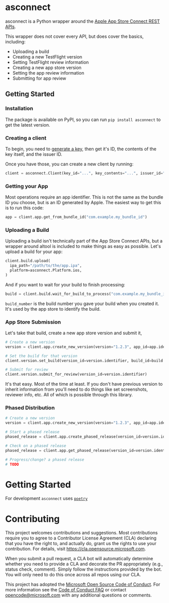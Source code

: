 # asconnect

asconnect is a Python wrapper around the [Apple App Store Connect REST APIs](https://developer.apple.com/documentation/appstoreconnectapi).

This wrapper does not cover every API, but does cover the basics, including:

* Uploading a build
* Creating a new TestFlight version
* Setting TestFlight review information
* Creating a new app store version
* Setting the app review information
* Submitting for app review

## Getting Started

### Installation

The package is available on PyPI, so you can run `pip install asconnect` to get the latest version.

### Creating a client

To begin, you need to [generate a key](https://developer.apple.com/documentation/appstoreconnectapi/creating_api_keys_for_app_store_connect_api), then get it's ID, the contents of the key itself, and the issuer ID.

Once you have those, you can create a new client by running:

```python
client = asconnect.Client(key_id="...", key_contents="...", issuer_id="...")
```

### Getting your App

Most operations require an app identifier. This is not the same as the bundle ID you choose, but is an ID generated by Apple. The easiest way to get this is to run this code:

```python
app = client.app.get_from_bundle_id("com.example.my_bundle_id")
```

### Uploading a Build

Uploading a build isn't technically part of the App Store Connect APIs, but a wrapper around altool is included to make things as easy as possible. Let's upload a build for your app:

```python
client.build.upload(
  ipa_path="/path/to/the/app.ipa",
  platform=asconnect.Platform.ios,
)
```

And if you want to wait for your build to finish processing:

```python
build = client.build.wait_for_build_to_process("com.example.my_bundle_id", build_number)
```

`build_number` is the build number you gave your build when you created it. It's used by the app store to identify the build.

### App Store Submission

Let's take that build, create a new app store version and submit it,

```python
# Create a new version
version = client.app.create_new_version(version="1.2.3", app_id=app.identifier)

# Set the build for that version
client.version.set_build(version_id=version.identifier, build_id=build.identifier)

# Submit for review
client.version.submit_for_review(version_id=version.identifier)
```

It's that easy. Most of the time at least. If you don't have previous version to inherit information from you'll need to do things like set screenshots, reviewer info, etc. All of which is possible through this library.
### Phased Distribution
```python
# Create a new version
version = client.app.create_new_version(version="1.2.3", app_id=app.identifier)

# Start a phased release
phased_release = client.app.create_phased_release(version_id=version.identifier, phased_release_state="ACTIVE")

# Check on a phased release
phased_release = client.app.get_phased_release(version_id=version.identifier)

# Progress/change? a phased release
# TODO
```
# Getting Started

For development `asconnect` uses [`poetry`](https://github.com/python-poetry/poetry)

# Contributing

This project welcomes contributions and suggestions.  Most contributions require you to agree to a
Contributor License Agreement (CLA) declaring that you have the right to, and actually do, grant us
the rights to use your contribution. For details, visit https://cla.opensource.microsoft.com.

When you submit a pull request, a CLA bot will automatically determine whether you need to provide
a CLA and decorate the PR appropriately (e.g., status check, comment). Simply follow the instructions
provided by the bot. You will only need to do this once across all repos using our CLA.

This project has adopted the [Microsoft Open Source Code of Conduct](https://opensource.microsoft.com/codeofconduct/).
For more information see the [Code of Conduct FAQ](https://opensource.microsoft.com/codeofconduct/faq/) or
contact [opencode@microsoft.com](mailto:opencode@microsoft.com) with any additional questions or comments.
